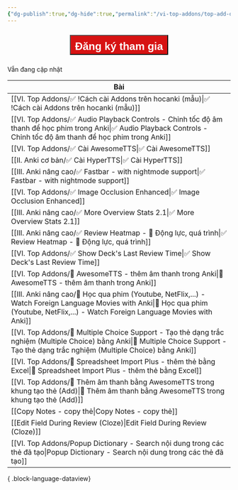 ```yaml
---
{"dg-publish":true,"dg-hide":true,"permalink":"/vi-top-addons/top-add-ons-khuyen-nghi/","hide":true,"dgPassFrontmatter":true}
---
```



<div style="display: flex; flex-direction: column; align-items: center; cursor: pointer;">
  <a href="https://hocanki.com/tham-gia-nhom-huong-dan-anki/" target="_blank">
    <button style="height:45px;font-size: 24px; padding: 10px; margin: 10px 0; background: #D71313; font-weight: 600; color: white;">Đăng ký tham gia</button>
  </a>
</div>


Vẫn đang cập nhật

| Bài                                                                                                                                                                                          |
| -------------------------------------------------------------------------------------------------------------------------------------------------------------------------------------------- |
| [[VI. Top Addons/✅ !Cách cài Addons trên hocanki (mẫu)\|✅ !Cách cài Addons trên hocanki (mẫu)]]                                                                                           |
| [[VI. Top Addons/✅ Audio Playback Controls - Chỉnh tốc độ âm thanh để học phim trong Anki\|✅ Audio Playback Controls - Chỉnh tốc độ âm thanh để học phim trong Anki]]                     |
| [[VI. Top Addons/✅ Cài AwesomeTTS\|✅ Cài AwesomeTTS]]                                                                                                                                     |
| [[II. Anki cơ bản/✅ Cài HyperTTS\|✅ Cài HyperTTS]]                                                                                                                                        |
| [[III. Anki nâng cao/✅ Fastbar - with nightmode support\|✅ Fastbar - with nightmode support]]                                                                                             |
| [[VI. Top Addons/✅ Image Occlusion Enhanced\|✅ Image Occlusion Enhanced]]                                                                                                                 |
| [[III. Anki nâng cao/✅ More Overview Stats 2.1\|✅ More Overview Stats 2.1]]                                                                                                               |
| [[III. Anki nâng cao/✅ Review Heatmap - 💪 Động lực, quá trình\|✅ Review Heatmap - 💪 Động lực, quá trình]]                                                                               |
| [[VI. Top Addons/✅ Show Deck's Last Review Time\|✅ Show Deck's Last Review Time]]                                                                                                         |
| [[VI. Top Addons/👑 AwesomeTTS - thêm âm thanh trong Anki\|👑 AwesomeTTS - thêm âm thanh trong Anki]]                                                                                     |
| [[III. Anki nâng cao/👑 Học qua phim (Youtube, NetFlix,...) - Watch Foreign Language Movies with Anki\|👑 Học qua phim (Youtube, NetFlix,...) - Watch Foreign Language Movies with Anki]] |
| [[VI. Top Addons/👑 Multiple Choice Support - Tạo thẻ dạng trắc nghiệm (Multiple Choice) bằng Anki\|👑 Multiple Choice Support - Tạo thẻ dạng trắc nghiệm (Multiple Choice) bằng Anki]]   |
| [[VI. Top Addons/👑 Spreadsheet Import Plus - thêm thẻ bằng Excel\|👑 Spreadsheet Import Plus - thêm thẻ bằng Excel]]                                                                     |
| [[VI. Top Addons/👑 Thêm âm thanh bằng AwesomeTTS trong khung tạo thẻ (Add)\|👑 Thêm âm thanh bằng AwesomeTTS trong khung tạo thẻ (Add)]]                                                 |
| [[Copy Notes - copy thẻ\|Copy Notes - copy thẻ]]                                                                                                                                          |
| [[Edit Field During Review (Cloze)\|Edit Field During Review (Cloze)]]                                                                                                                    |
| [[VI. Top Addons/Popup Dictionary - Search nội dung trong các thẻ đã tạo\|Popup Dictionary - Search nội dung trong các thẻ đã tạo]]                                                       |

{ .block-language-dataview}